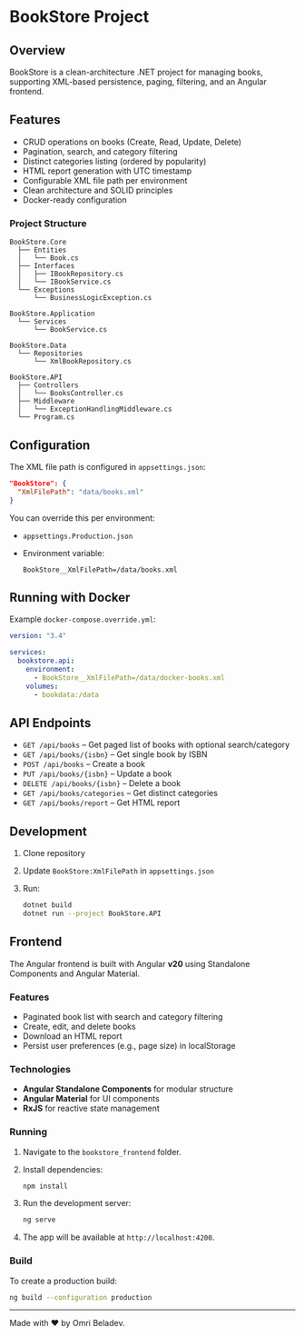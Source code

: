 # BookStore Project

## Overview

BookStore is a clean-architecture .NET project for managing books, supporting XML-based persistence, paging, filtering, and an Angular frontend.

## Features

- CRUD operations on books (Create, Read, Update, Delete)
- Pagination, search, and category filtering
- Distinct categories listing (ordered by popularity)
- HTML report generation with UTC timestamp
- Configurable XML file path per environment
- Clean architecture and SOLID principles
- Docker-ready configuration

### Project Structure

```
BookStore.Core
  ├── Entities
  │   └── Book.cs
  ├── Interfaces
  │   ├── IBookRepository.cs
  │   └── IBookService.cs
  └── Exceptions
      └── BusinessLogicException.cs

BookStore.Application
  └── Services
      └── BookService.cs

BookStore.Data
  └── Repositories
      └── XmlBookRepository.cs

BookStore.API
  ├── Controllers
  │   └── BooksController.cs
  ├── Middleware
  │   └── ExceptionHandlingMiddleware.cs
  └── Program.cs
```


## Configuration

The XML file path is configured in `appsettings.json`:

```json
"BookStore": {
  "XmlFilePath": "data/books.xml"
}
```

You can override this per environment:

- `appsettings.Production.json`
- Environment variable:

  ```
  BookStore__XmlFilePath=/data/books.xml
  ```

## Running with Docker

Example `docker-compose.override.yml`:

```yaml
version: "3.4"

services:
  bookstore.api:
    environment:
      - BookStore__XmlFilePath=/data/docker-books.xml
    volumes:
      - bookdata:/data
```

## API Endpoints

- `GET /api/books` – Get paged list of books with optional search/category
- `GET /api/books/{isbn}` – Get single book by ISBN
- `POST /api/books` – Create a book
- `PUT /api/books/{isbn}` – Update a book
- `DELETE /api/books/{isbn}` – Delete a book
- `GET /api/books/categories` – Get distinct categories
- `GET /api/books/report` – Get HTML report

## Development

1. Clone repository
2. Update `BookStore:XmlFilePath` in `appsettings.json`
3. Run:

   ```bash
   dotnet build
   dotnet run --project BookStore.API
   ```

## Frontend

The Angular frontend is built with Angular **v20** using Standalone Components and Angular Material.

### Features

- Paginated book list with search and category filtering
- Create, edit, and delete books
- Download an HTML report
- Persist user preferences (e.g., page size) in localStorage

### Technologies

- **Angular Standalone Components** for modular structure
- **Angular Material** for UI components
- **RxJS** for reactive state management

### Running

1. Navigate to the `bookstore_frontend` folder.
2. Install dependencies:

   ```bash
   npm install
   ```

3. Run the development server:

   ```bash
   ng serve
   ```

4. The app will be available at `http://localhost:4200`.

### Build

To create a production build:

```bash
ng build --configuration production
```

---

Made with ❤️ by Omri Beladev.
